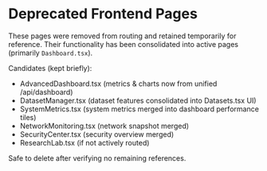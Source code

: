 # Deprecated Frontend Pages

These pages were removed from routing and retained temporarily for reference. Their functionality has been consolidated into active pages (primarily `Dashboard.tsx`).

Candidates (kept briefly):
- AdvancedDashboard.tsx (metrics & charts now from unified /api/dashboard)
- DatasetManager.tsx (dataset features consolidated into Datasets.tsx UI)
- SystemMetrics.tsx (system metrics merged into dashboard performance tiles)
- NetworkMonitoring.tsx (network snapshot merged)
- SecurityCenter.tsx (security overview merged)
- ResearchLab.tsx (if not actively routed)

Safe to delete after verifying no remaining references.

